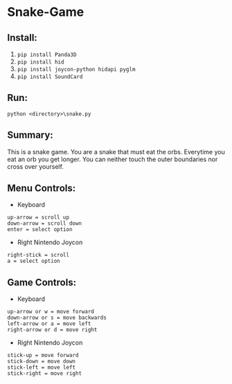 # Snake-Game

## Install:
1. ```pip install Panda3D```
2. ```pip install hid```
3. ```pip install joycon-python hidapi pyglm```
4. ```pip install SoundCard```
## Run: 
```python <directory>\snake.py```

## Summary:
This is a snake game. You are a snake that must eat the orbs. Everytime you eat an orb you get longer. You can neither touch the outer boundaries nor cross over yourself.
## Menu Controls:
- Keyboard
```
up-arrow = scroll up
down-arrow = scroll down
enter = select option
```
- Right Nintendo Joycon
```
right-stick = scroll
a = select option
```
## Game Controls:
- Keyboard
```
up-arrow or w = move forward
down-arrow or s = move backwards
left-arrow or a = move left
right-arrow or d = move right
```
- Right Nintendo Joycon
```
stick-up = move forward
stick-down = move down
stick-left = move left
stick-right = move right
```
